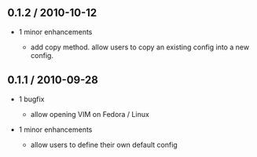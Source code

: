 0.1.2 / 2010-10-12
------------------

* 1 minor enhancements

  * add copy method.  allow users to copy an existing config into a new config.

0.1.1 / 2010-09-28
------------------

* 1 bugfix

  * allow opening VIM on Fedora / Linux

* 1 minor enhancements

  * allow users to define their own default config
